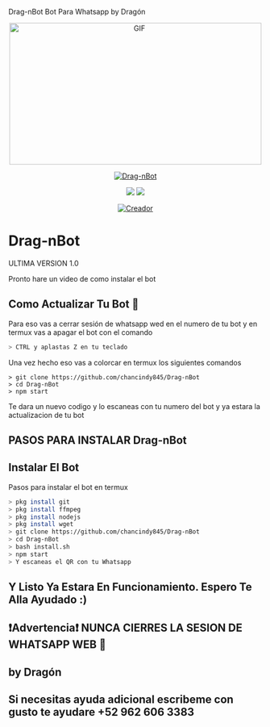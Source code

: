 Drag-nBot Bot Para Whatsapp by Dragón

<p align="center">
<img src="https://github.com/chancindy845/Drag-nBot/blob/main/temples/ezgif-4-5e4fce2c4bbe.gif" alt="GIF" width="500" height="281"/>
</p>
<p align="center">
<a href="#"><img title="Drag-nBot" src="https://img.shields.io/badge/Drag-nBot -purple?colorA=%cc33ff&colorB=%cc33ff&style=for-the-badge"></a>
</p>

<p align="center">
    <img
        src="https://img.shields.io/badge/node.js%20-%2343853D.svg?&style=for-the-badge&logo=node.js&logoColor=white" />
    <img
        src="https://img.shields.io/badge/javascript%20-%23323330.svg?&style=for-the-badge&logo=javascript&logoColor=%23F7DF1E" />
</p>

<p align="center">
<a href="https://github.com/chancindy845"><img title="Creador" src="https://img.shields.io/badge/Author-chancindy845-purple.svg?style=for-the-badge&logo=github"></a>
</p>


# Drag-nBot
ULTIMA VERSION 1.0

Pronto hare un video de como instalar el bot


## Como Actualizar Tu Bot 🔄
Para eso vas a cerrar sesión de whatsapp wed en el numero de tu bot y en termux vas a apagar el bot con el comando

```bash
> CTRL y aplastas Z en tu teclado
```

Una vez hecho eso vas a colorcar en termux los siguientes comandos

```rm -rf Drag-nBot
> git clone https://github.com/chancindy845/Drag-nBot
> cd Drag-nBot
> npm start
```

Te dara un nuevo codigo y lo escaneas con tu numero del bot y ya estara la actualizacion de tu bot






## PASOS PARA INSTALAR Drag-nBot


## Instalar El Bot
Pasos para instalar el bot en termux

```bash
> pkg install git
> pkg install ffmpeg
> pkg install nodejs
> pkg install wget
> git clone https://github.com/chancindy845/Drag-nBot
> cd Drag-nBot
> bash install.sh
> npm start
> Y escaneas el QR con tu Whatsapp
```




## Y Listo Ya Estara En Funcionamiento. Espero Te Alla Ayudado :)





## ❗Advertencia❗ NUNCA CIERRES LA SESION DE WHATSAPP WEB 🚫





## by Dragón




## Si necesitas ayuda adicional escribeme con gusto te ayudare  +52 962 606 3383


